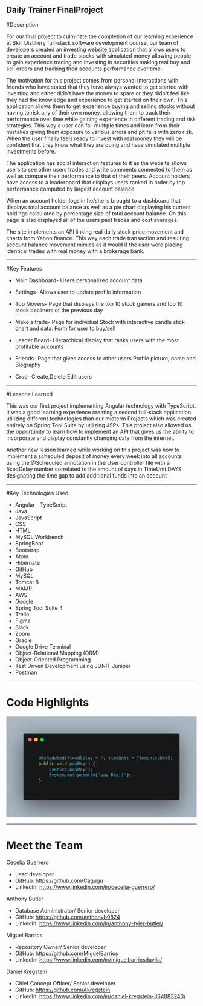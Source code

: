 ## Daily Trainer FinalProject

#Description

For our final project to culminate the completion of our learning experience at Skill Distillery full-stack software development course, our team of developers created an investing website application that allows users to create an account and trade stocks with simulated money allowing people to gain experience trading and investing in securities making real buy and sell orders and tracking their accounts performance over time.

The motivation for this project comes from personal interactions with friends who have stated that they have always wanted to get started with investing and either didn't have the money to spare or they didn't feel like they had the knowledge and experience to get started on their own. This application allows them to get experience buying and selling stocks without having to risk any of their own money, allowing them to track their performance over time while gaining experience in different trading and risk strategies. This way a user can fail multiple times and learn from their mistakes giving them exposure to various errors and pit falls with zero risk. When the user finally feels ready to invest with real money they will be confident that they know what they are doing and have simulated multiple investments before.

The application has social interaction features to it as the website allows users to see other users trades and write comments connected to them as well as compare their performance to that of their peers. Account holders have access to a leaderboard that displays users ranked in order by top performance computed by largest account balance.

When an account holder logs in he/she is brought to a dashboard that displays total account balance as well as a pie chart displaying his current holdings calculated by percentage size of total account balance. On this page is also displayed all of the users past trades and cost averages.

The site implements an API linking real daily stock price movement and charts from Yahoo finance. This way each trade transaction and resulting account balance movement mimics as it would if the user were placing identical trades with real money with a brokerage bank.

---
#Key Features

* Main Dashboard- Users personalized account data

* Settings- Allows user to update profile information

* Top Movers- Page that displays the top 10 stock gainers and top 10 stock decliners of the previous day

* Make a trade- Page for individual Stock with interactive candle stick chart and data. Form for user to buy/sell

* Leader Board- Hierarchical display that ranks users with the most profitable accounts

* Friends- Page that gives access to other users Profile picture, name and Biography

* Crud- Create,Delete,Edit users

---
#Lessons Learned

This was our first project implementing Angular technology with TypeScript. It was a good learning experience creating a second full-stack application utilizing different technologies than our midterm Projects which was created entirely on Spring Tool Suite by utilizing JSPs. This project also allowed us the opportunity to learn how to implement an API that gives us the ability to incorporate and display constantly changing data from the internet.

Another new lesson learned while working on this project was how to implement a scheduled deposit of money every week into all accounts using the @Scheduled annotation in the User controller file with a fixedDelay number correlated to the amount of days in TimeUnit.DAYS designating the time gap to add additional funds into an account





---
#Key Technologies Used

* Angular - TypeScript
* Java
* JavaScript
* CSS
* HTML
* MySQL Workbench
* SpringBoot
* Bootstrap
* Atom
* Hibernate
* GitHub
* MySQL
* Tomcat 8
* MAMP
* AWS
* Google
* Spring Tool Suite 4
* Trello
* Figma
* Slack
* Zoom
* Gradle
* Google Drive Terminal
* Object-Relational Mapping (ORM)
* Object-Oriented Programming
* Test Driven Development using JUNIT Juniper
* Postman

---
# Code Highlights

![alt text](codesnippet1.jpg)

---
# Meet the Team

Cecelia Guerrero

* Lead developer
* GitHub: https://github.com/Cagugu
* LinkedIn: https://www.linkedin.com/in/cecelia-guerrero/

Anthony Butler

* Database Administrator/ Senior developer
* GitHub: https://github.com/anthonyb0824
* LinkedIn: https://www.linkedin.com/in/anthony-tyler-butler/

Miguel Barrios

* Repository Owner/ Senior developer
* GitHub: https://github.com/MiguelBarrios
* LinkedIn: https://www.linkedin.com/in/miguelbarriosdavila/

Daniel Kregstein

* Chief Concept Officer/ Senior developer
* GitHub: https://github.com/Akregstein
* LinkedIn: https://www.linkedin.com/in/daniel-kregstein-364883240/
